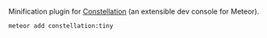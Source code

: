 Minification plugin for [Constellation](https://atmospherejs.com/constellation/console) (an extensible dev console for Meteor).

`meteor add constellation:tiny`